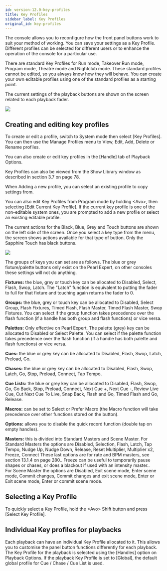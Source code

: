 ```yaml
---
id: version-12.0-key-profiles
title: Key Profiles
sidebar_label: Key Profiles
original_id: key-profiles
---
```


The console allows you to reconfigure how the front panel buttons work
to suit your method of working. You can save your settings as a Key
Profile. Different profiles can be selected for different users or to
enhance the operation of the console for a particular use.

There are standard Key Profiles for Run mode, Takeover Run mode, Program
mode, Theatre mode and Nightclub mode. These standard profiles cannot be
edited, so you always know how they will behave. You can create your own
editable profiles using one of the standard profiles as a starting
point.

The current settings of the playback buttons are shown on the screen
related to each playback fader.

![](/docs/images/image301.png)

Creating and editing key profiles
---------------------------------

To create or edit a profile, switch to System mode then select \[Key
Profiles\]. You can then use the Manage Profiles menu to View, Edit,
Add, Delete or Rename profiles.

You can also create or edit key profiles in the \[Handle\] tab of
Playback Options.

Key Profiles can also be viewed from the Show Library window as
described in section 3.7 on page 78.

When Adding a new profile, you can select an existing profile to copy
settings from.

You can also edit Key Profiles from Program mode by holding \<Avo\>,
then selecting \[Edit Current Key Profile\]. If the current key profile
is one of the non-editable system ones, you are prompted to add a new
profile or select an existing editable profile.

The current actions for the Black, Blue, Grey and Touch buttons are
shown on the left side of the screen. Once you select a key type from
the menu, the screen shows actions available for that type of button.
Only the Sapphire Touch has black buttons.

![](/docs/images/image326.png)

The groups of keys you can set are as follows. The blue or grey
fixture/palette buttons only exist on the Pearl Expert, on other
consoles these settings will not do anything.

**Fixtures:** the blue, grey or touch key can be allocated to Disabled,
Select, Flash, Swop, Latch. The "Latch" function is equivalent to
putting the fader to full for that fixture and touching again returns
the fader to 0.

**Groups:** the blue, grey or touch key can be allocated to Disabled,
Select Group, Flash Fixtures, Timed Flash, Flash Master, Timed Flash
Master, Swop Fixtures. You can select if the group function takes
precedence over the flash function (if a handle has both group and flash
functions) or vice versa.

**Palettes:** Only effective on Pearl Expert. The palette (grey) key can
be allocated to Disabled or Select Palette. You can select if the
palette function takes precedence over the flash function (if a handle
has both palette and flash functions) or vice versa.

**Cues:** the blue or grey key can be allocated to Disabled, Flash,
Swop, Latch, Preload, Go.

**Chases:** the blue or grey key can be allocated to Disabled, Flash,
Swop, Latch, Go, Stop, Preload, Connect, Tap Tempo.

**Cue Lists:** the blue or grey key can be allocated to Disabled, Flash,
Swop, Go, Go Back, Stop, Preload, Connect, Next Cue +, Next Cue -,
Review Live Cue, Cut Next Cue To Live, Snap Back, Flash and Go, Timed
Flash and Go, Release.

**Macros:** can be set to Select or Prefer Macro (the Macro function
will take precedence over other functions stored on the button).

**Options:** allows you to disable the quick record function (double tap
on empty handles).

**Masters:** this is divided into Standard Masters and Scene Master. For
Standard Masters the options are Disabled, Selection, Flash, Latch, Tap
Tempo, Nudge Up, Nudge Down, Release, Reset Multiplier, Multiplier x2,
Freeze, Connect These last options are for rate and BPM masters, see
section 13.1.4 on page 280.. Freeze can be useful to temporarily pause
shapes or chases, or does a blackout if used with an intensity master..\
For Scene Master the options are Disabled, Exit scene mode, Enter scene
mode, Commit changes, Commit changes and exit scene mode, Enter or Exit
scene mode, Enter or commit scene mode.

Selecting a Key Profile
-----------------------

To quickly select a Key Profile, hold the \<Avo\> Shift button and press
\[Select Key Profile\].

Individual Key profiles for playbacks
-------------------------------------

Each playback can have an individual Key Profile allocated to it. This
allows you to customise the panel button functions differently for each
playback. The Key Profile for the playback is selected using the
\[Handles\] option on Playback Options. If the playback Key Profile is
set to \[Global\], the default global profile for Cue / Chase / Cue List
is used.


